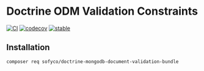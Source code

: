# Doctrine ODM Validation Constraints

[![CI](https://github.com/sofyco/doctrine-mongodb-document-validation-bundle/actions/workflows/ci.yaml/badge.svg)](https://github.com/sofyco/doctrine-mongodb-document-validation-bundle/actions/workflows/ci.yaml)
[![codecov](https://codecov.io/gh/sofyco/doctrine-mongodb-document-validation-bundle/branch/main/graph/badge.svg)](https://codecov.io/gh/sofyco/doctrine-mongodb-document-validation-bundle)
[![stable](http://poser.pugx.org/sofyco/doctrine-mongodb-document-validation-bundle/v)](https://packagist.org/packages/sofyco/doctrine-mongodb-document-validation-bundle)

## Installation

```bash
composer req sofyco/doctrine-mongodb-document-validation-bundle
```
